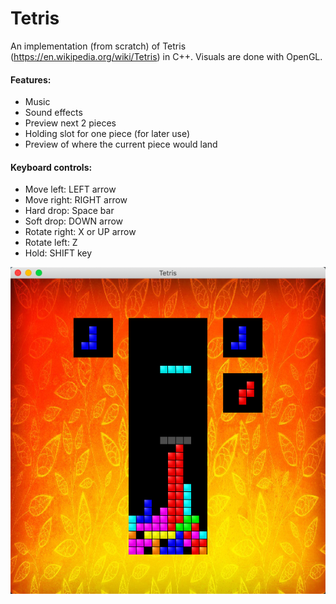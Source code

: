 # Tetris

An implementation (from scratch) of Tetris (https://en.wikipedia.org/wiki/Tetris) in C++. Visuals are done with OpenGL.

#### Features:
  * Music
  * Sound effects
  * Preview next 2 pieces
  * Holding slot for one piece (for later use)
  * Preview of where the current piece would land

#### Keyboard controls:
  * Move left: LEFT arrow
  * Move right: RIGHT arrow
  * Hard drop: Space bar
  * Soft drop: DOWN arrow
  * Rotate right: X or UP arrow
  * Rotate left: Z
  * Hold: SHIFT key


![Alt text](img/screenshot.png?raw=true "Title")
